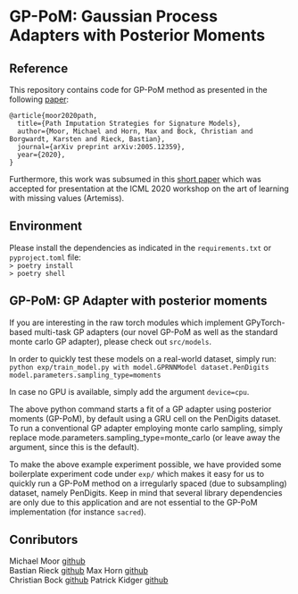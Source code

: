 # GP-PoM: Gaussian Process Adapters with Posterior Moments 
 
## Reference  
This repository contains code for GP-PoM method as presented in the following [paper](https://arxiv.org/abs/2005.12359):
```
@article{moor2020path,
  title={Path Imputation Strategies for Signature Models},
  author={Moor, Michael and Horn, Max and Bock, Christian and Borgwardt, Karsten and Rieck, Bastian},
  journal={arXiv preprint arXiv:2005.12359},
  year={2020},
}

```   
Furthermore, this work was subsumed in this [short paper](https://openreview.net/forum?id=P0DL7M6T57o) which was accepted for presentation at the ICML 2020 workshop on the art of learning with missing values (Artemiss).

## Environment
Please install the dependencies as indicated in the ```requirements.txt``` or ```pyproject.toml``` file:  
```> poetry install```  
```> poetry shell```


## GP-PoM: GP Adapter with posterior moments
If you are interesting in the raw torch modules which implement GPyTorch-based multi-task GP adapters (our novel GP-PoM as well as the standard monte carlo GP adapter), please check out
```src/models```. 
  
In order to quickly test these models on a real-world dataset, simply run:  
```python exp/train_model.py with model.GPRNNModel dataset.PenDigits model.parameters.sampling_type=moments```  
 
In case no GPU is available, simply add the argument `device=cpu`.  

The above python command starts a fit of a GP adapter using posterior moments (GP-PoM), by default using a GRU cell on the PenDigits dataset. To run a conventional GP adapter employing monte carlo sampling, simply replace mode.parameters.sampling_type=monte_carlo (or leave away the argument, since this is the default).   

To make the above example experiment possible, we have provided some boilerplate experiment code under ```exp/``` which makes it easy for us to quickly run a GP-PoM method on a irregularly spaced (due to subsampling) dataset, namely PenDigits.
Keep in mind that several library dependencies are only due to this application and are not essential to the GP-PoM implementation (for instance `sacred`).  
  
## Conributors 
Michael Moor [github](https://github.com/mi92)  
Bastian Rieck [github](https://github.com/pseudomanifold)
Max Horn [github](https://github.com/expectationmax)  
Christian Bock [github](https://github.com/chrisby)
Patrick Kidger [github](https://github.com/patrick-kidger)
